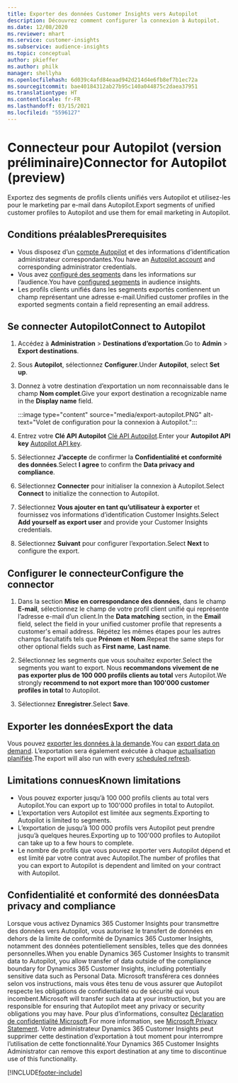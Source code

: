 ```yaml
---
title: Exporter des données Customer Insights vers Autopilot
description: Découvrez comment configurer la connexion à Autopilot.
ms.date: 12/08/2020
ms.reviewer: mhart
ms.service: customer-insights
ms.subservice: audience-insights
ms.topic: conceptual
author: pkieffer
ms.author: philk
manager: shellyha
ms.openlocfilehash: 6d039c4afd84eaad942d214d4e6fb8ef7b1ec72a
ms.sourcegitcommit: bae40184312ab27b95c140a044875c2daea37951
ms.translationtype: HT
ms.contentlocale: fr-FR
ms.lasthandoff: 03/15/2021
ms.locfileid: "5596127"
---
```

# <a name="connector-for-autopilot-preview"></a><span data-ttu-id="042c7-103">Connecteur pour Autopilot (version préliminaire)</span><span class="sxs-lookup"><span data-stu-id="042c7-103">Connector for Autopilot (preview)</span></span>

<span data-ttu-id="042c7-104">Exportez des segments de profils clients unifiés vers Autopilot et utilisez-les pour le marketing par e-mail dans Autopilot.</span><span class="sxs-lookup"><span data-stu-id="042c7-104">Export segments of unified customer profiles to Autopilot and use them for email marketing in Autopilot.</span></span> 

## <a name="prerequisites"></a><span data-ttu-id="042c7-105">Conditions préalables</span><span class="sxs-lookup"><span data-stu-id="042c7-105">Prerequisites</span></span>

-   <span data-ttu-id="042c7-106">Vous disposez d’un [compte Autopilot](https://www.autopilothq.com/) et des informations d’identification administrateur correspondantes.</span><span class="sxs-lookup"><span data-stu-id="042c7-106">You have an [Autopilot account](https://www.autopilothq.com/) and corresponding administrator credentials.</span></span>
-   <span data-ttu-id="042c7-107">Vous avez [configuré des segments](segments.md) dans les informations sur l’audience.</span><span class="sxs-lookup"><span data-stu-id="042c7-107">You have [configured segments](segments.md) in audience insights.</span></span>
-   <span data-ttu-id="042c7-108">Les profils clients unifiés dans les segments exportés contiennent un champ représentant une adresse e-mail.</span><span class="sxs-lookup"><span data-stu-id="042c7-108">Unified customer profiles in the exported segments contain a field representing an email address.</span></span>

## <a name="connect-to-autopilot"></a><span data-ttu-id="042c7-109">Se connecter Autopilot</span><span class="sxs-lookup"><span data-stu-id="042c7-109">Connect to Autopilot</span></span>

1. <span data-ttu-id="042c7-110">Accédez à **Administration** > **Destinations d’exportation**.</span><span class="sxs-lookup"><span data-stu-id="042c7-110">Go to **Admin** > **Export destinations**.</span></span>

1. <span data-ttu-id="042c7-111">Sous **Autopilot**, sélectionnez **Configurer**.</span><span class="sxs-lookup"><span data-stu-id="042c7-111">Under **Autopilot**, select **Set up**.</span></span>

1. <span data-ttu-id="042c7-112">Donnez à votre destination d’exportation un nom reconnaissable dans le champ **Nom complet**.</span><span class="sxs-lookup"><span data-stu-id="042c7-112">Give your export destination a recognizable name in the **Display name** field.</span></span>

   :::image type="content" source="media/export-autopilot.PNG" alt-text="Volet de configuration pour la connexion à Autopilot.":::

1. <span data-ttu-id="042c7-114">Entrez votre **Clé API Autopilot** [Clé API Autopilot](https://autopilot.docs.apiary.io/#).</span><span class="sxs-lookup"><span data-stu-id="042c7-114">Enter your **Autopilot API key** [Autopilot API key](https://autopilot.docs.apiary.io/#).</span></span>

1. <span data-ttu-id="042c7-115">Sélectionnez **J’accepte** de confirmer la **Confidentialité et conformité des données**.</span><span class="sxs-lookup"><span data-stu-id="042c7-115">Select **I agree** to confirm the **Data privacy and compliance**.</span></span>

1. <span data-ttu-id="042c7-116">Sélectionnez **Connecter** pour initialiser la connexion à Autopilot.</span><span class="sxs-lookup"><span data-stu-id="042c7-116">Select **Connect** to initialize the connection to Autopilot.</span></span>

1. <span data-ttu-id="042c7-117">Sélectionnez **Vous ajouter en tant qu’utilisateur à exporter** et fournissez vos informations d’identification Customer Insights.</span><span class="sxs-lookup"><span data-stu-id="042c7-117">Select **Add yourself as export user** and provide your Customer Insights credentials.</span></span>

1. <span data-ttu-id="042c7-118">Sélectionnez **Suivant** pour configurer l’exportation.</span><span class="sxs-lookup"><span data-stu-id="042c7-118">Select **Next** to configure the export.</span></span>

## <a name="configure-the-connector"></a><span data-ttu-id="042c7-119">Configurer le connecteur</span><span class="sxs-lookup"><span data-stu-id="042c7-119">Configure the connector</span></span>

1. <span data-ttu-id="042c7-120">Dans la section **Mise en correspondance des données**, dans le champ **E-mail**, sélectionnez le champ de votre profil client unifié qui représente l’adresse e-mail d’un client.</span><span class="sxs-lookup"><span data-stu-id="042c7-120">In the **Data matching** section, in the **Email** field, select the field in your unified customer profile that represents a customer's email address.</span></span> <span data-ttu-id="042c7-121">Répétez les mêmes étapes pour les autres champs facultatifs tels que **Prénom** et **Nom**.</span><span class="sxs-lookup"><span data-stu-id="042c7-121">Repeat the same steps for other optional fields such as **First name**, **Last name**.</span></span>

1. <span data-ttu-id="042c7-122">Sélectionnez les segments que vous souhaitez exporter.</span><span class="sxs-lookup"><span data-stu-id="042c7-122">Select the segments you want to export.</span></span> <span data-ttu-id="042c7-123">Nous **recommandons vivement de ne pas exporter plus de 100 000 profils clients au total** vers Autopilot.</span><span class="sxs-lookup"><span data-stu-id="042c7-123">We strongly **recommend to not export more than 100'000 customer profiles in total** to Autopilot.</span></span> 

1. <span data-ttu-id="042c7-124">Sélectionnez **Enregistrer**.</span><span class="sxs-lookup"><span data-stu-id="042c7-124">Select **Save**.</span></span>

## <a name="export-the-data"></a><span data-ttu-id="042c7-125">Exporter les données</span><span class="sxs-lookup"><span data-stu-id="042c7-125">Export the data</span></span>

<span data-ttu-id="042c7-126">Vous pouvez [exporter les données à la demande](export-destinations.md).</span><span class="sxs-lookup"><span data-stu-id="042c7-126">You can [export data on demand](export-destinations.md).</span></span> <span data-ttu-id="042c7-127">L’exportation sera également exécutée à chaque [actualisation planifiée](system.md#schedule-tab).</span><span class="sxs-lookup"><span data-stu-id="042c7-127">The export will also run with every [scheduled refresh](system.md#schedule-tab).</span></span>

## <a name="known-limitations"></a><span data-ttu-id="042c7-128">Limitations connues</span><span class="sxs-lookup"><span data-stu-id="042c7-128">Known limitations</span></span>

- <span data-ttu-id="042c7-129">Vous pouvez exporter jusqu’à 100 000 profils clients au total vers Autopilot.</span><span class="sxs-lookup"><span data-stu-id="042c7-129">You can export up to 100'000 profiles in total to Autopilot.</span></span>
- <span data-ttu-id="042c7-130">L’exportation vers Autopilot est limitée aux segments.</span><span class="sxs-lookup"><span data-stu-id="042c7-130">Exporting to Autopilot is limited to segments.</span></span>
- <span data-ttu-id="042c7-131">L’exportation de jusqu’à 100 000 profils vers Autopilot peut prendre jusqu’à quelques heures.</span><span class="sxs-lookup"><span data-stu-id="042c7-131">Exporting up to 100'000 profiles to Autopilot can take up to a few hours to complete.</span></span> 
- <span data-ttu-id="042c7-132">Le nombre de profils que vous pouvez exporter vers Autopilot dépend et est limité par votre contrat avec Autopilot.</span><span class="sxs-lookup"><span data-stu-id="042c7-132">The number of profiles that you can export to Autopilot is dependent and limited on your contract with Autopilot.</span></span>

## <a name="data-privacy-and-compliance"></a><span data-ttu-id="042c7-133">Confidentialité et conformité des données</span><span class="sxs-lookup"><span data-stu-id="042c7-133">Data privacy and compliance</span></span>

<span data-ttu-id="042c7-134">Lorsque vous activez Dynamics 365 Customer Insights pour transmettre des données vers Autopilot, vous autorisez le transfert de données en dehors de la limite de conformité de Dynamics 365 Customer Insights, notamment des données potentiellement sensibles, telles que des données personnelles.</span><span class="sxs-lookup"><span data-stu-id="042c7-134">When you enable Dynamics 365 Customer Insights to transmit data to Autopilot, you allow transfer of data outside of the compliance boundary for Dynamics 365 Customer Insights, including potentially sensitive data such as Personal Data.</span></span> <span data-ttu-id="042c7-135">Microsoft transférera ces données selon vos instructions, mais vous êtes tenu de vous assurer que Autopilot respecte les obligations de confidentialité ou de sécurité qui vous incombent.</span><span class="sxs-lookup"><span data-stu-id="042c7-135">Microsoft will transfer such data at your instruction, but you are responsible for ensuring that Autopilot meet any privacy or security obligations you may have.</span></span> <span data-ttu-id="042c7-136">Pour plus d’informations, consultez [Déclaration de confidentialité Microsoft](https://go.microsoft.com/fwlink/?linkid=396732).</span><span class="sxs-lookup"><span data-stu-id="042c7-136">For more information, see [Microsoft Privacy Statement](https://go.microsoft.com/fwlink/?linkid=396732).</span></span>
<span data-ttu-id="042c7-137">Votre administrateur Dynamics 365 Customer Insights peut supprimer cette destination d’exportation à tout moment pour interrompre l’utilisation de cette fonctionnalité.</span><span class="sxs-lookup"><span data-stu-id="042c7-137">Your Dynamics 365 Customer Insights Administrator can remove this export destination at any time to discontinue use of this functionality.</span></span>


[!INCLUDE[footer-include](../includes/footer-banner.md)]